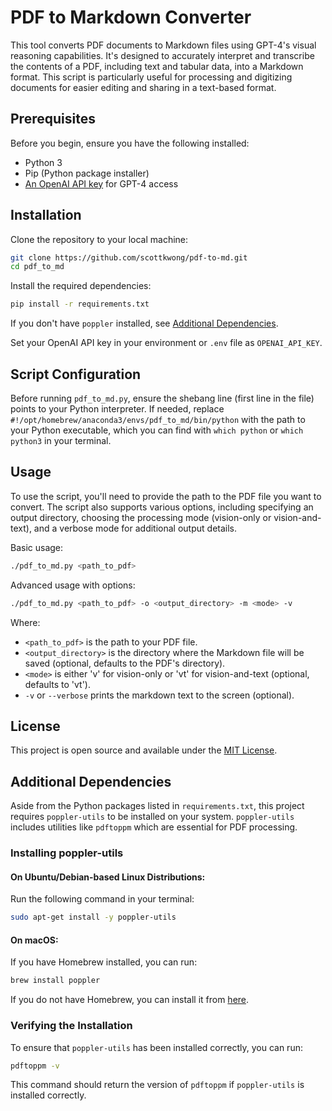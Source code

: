 
# PDF to Markdown Converter

This tool converts PDF documents to Markdown files using GPT-4's visual reasoning capabilities. It's designed to accurately interpret and transcribe the contents of a PDF, including text and tabular data, into a Markdown format. This script is particularly useful for processing and digitizing documents for easier editing and sharing in a text-based format.

## Prerequisites

Before you begin, ensure you have the following installed:
- Python 3
- Pip (Python package installer)
- [An OpenAI API key](https://beta.openai.com/signup/) for GPT-4 access

## Installation

Clone the repository to your local machine:

```bash
git clone https://github.com/scottkwong/pdf-to-md.git
cd pdf_to_md
```

Install the required dependencies:

```bash
pip install -r requirements.txt
```

If you don't have `poppler` installed, see [Additional Dependencies](#additional-dependencies).

Set your OpenAI API key in your environment or `.env` file as `OPENAI_API_KEY`.


## Script Configuration

Before running `pdf_to_md.py`, ensure the shebang line (first line in the file) points to your Python interpreter. If needed, replace `#!/opt/homebrew/anaconda3/envs/pdf_to_md/bin/python` with the path to your Python executable, which you can find with `which python` or `which python3` in your terminal.


## Usage

To use the script, you'll need to provide the path to the PDF file you want to convert. The script also supports various options, including specifying an output directory, choosing the processing mode (vision-only or vision-and-text), and a verbose mode for additional output details.

Basic usage:

```bash
./pdf_to_md.py <path_to_pdf>
```

Advanced usage with options:

```bash
./pdf_to_md.py <path_to_pdf> -o <output_directory> -m <mode> -v
```

Where:
- `<path_to_pdf>` is the path to your PDF file.
- `<output_directory>` is the directory where the Markdown file will be saved (optional, defaults to the PDF's directory).
- `<mode>` is either 'v' for vision-only or 'vt' for vision-and-text (optional, defaults to 'vt').
- `-v` or `--verbose` prints the markdown text to the screen (optional).

## License

This project is open source and available under the [MIT License](LICENSE.txt).


## Additional Dependencies

Aside from the Python packages listed in `requirements.txt`, this project requires `poppler-utils` to be installed on your system. `poppler-utils` includes utilities like `pdftoppm` which are essential for PDF processing.

### Installing poppler-utils

#### On Ubuntu/Debian-based Linux Distributions:

Run the following command in your terminal:

```bash
sudo apt-get install -y poppler-utils
```

#### On macOS:

If you have Homebrew installed, you can run:

```bash
brew install poppler
```

If you do not have Homebrew, you can install it from [here](https://brew.sh/).

### Verifying the Installation

To ensure that `poppler-utils` has been installed correctly, you can run:

```bash
pdftoppm -v
```

This command should return the version of `pdftoppm` if `poppler-utils` is installed correctly.
